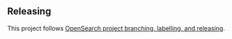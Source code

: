 ## Releasing

This project follows [OpenSearch project branching, labelling, and releasing](https://github.com/opensearch-project/.github/blob/main/RELEASING.md).